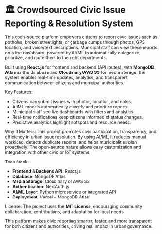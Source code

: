 # 🏛️ Crowdsourced Civic Issue Reporting & Resolution System  

This open-source platform empowers citizens to report civic issues such as potholes, broken streetlights, or garbage dumps through photos, GPS location, and voice/text descriptions. Municipal staff can view these reports on a live dashboard, powered by AI/ML to automatically categorize, prioritize, and route them to the right departments.  

Built using **React.js** for frontend and backend (API routes), with **MongoDB Atlas** as the database and **Cloudinary/AWS S3** for media storage, the system enables real-time updates, analytics, and transparent communication between citizens and municipal authorities.  

Key Features:
- Citizens can submit issues with photos, location, and notes.
- AI/ML models automatically classify and prioritize reports.
- Municipal staff see live dashboards with filters and analytics.
- Real-time notifications keep citizens informed of status changes.
- Predictive analytics highlight hotspots and resource needs.

Why It Matters:
This project promotes civic participation, transparency, and efficiency in urban issue resolution. By using AI/ML, it reduces manual workload, detects duplicate reports, and helps municipalities plan proactively. The open-source nature allows easy customization and integration with other civic or IoT systems.

Tech Stack:
- **Frontend** & **Backend API**: React.js 
- **Database**: MongoDB Atlas  
- **Media Storage**: Cloudinary or AWS S3  
- **Authentication**: NextAuth.js  
- **AI/ML Layer**: Python microservice or integrated API  
- **Deployment**: Vercel + MongoDB Atlas  

License:
The project uses the **MIT License**, encouraging community collaboration, contributions, and adaptation for local needs.

This platform makes civic reporting smarter, faster, and more transparent for both citizens and authorities, driving real impact in urban governance.
